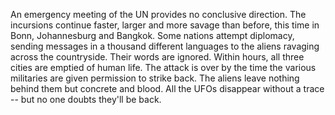 An emergency meeting of the UN provides no conclusive direction. The
incursions continue faster, larger and more savage than before, this
time in Bonn, Johannesburg and Bangkok. Some nations attempt diplomacy,
sending messages in a thousand different languages to the aliens
ravaging across the countryside. Their words are ignored. Within hours,
all three cities are emptied of human life. The attack is over by the
time the various militaries are given permission to strike back. The
aliens leave nothing behind them but concrete and blood. All the UFOs
disappear without a trace -- but no one doubts they'll be back.